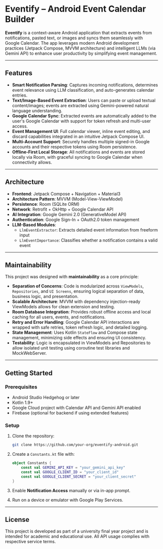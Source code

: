 # Eventify – Android Event Calendar Builder

**Eventify** is a context-aware Android application that extracts events from notifications, pasted text, or images and syncs them seamlessly with Google Calendar. The app leverages modern Android development practices (Jetpack Compose, MVVM architecture) and intelligent LLMs (via Gemini API) to enhance user productivity by simplifying event management.

---

## Features

- **Smart Notification Parsing**: Captures incoming notifications, determines event relevance using LLM classification, and auto-generates calendar entries.
- **Text/Image-Based Event Extraction**: Users can paste or upload textual content/images; events are extracted using Gemini-powered natural language understanding.
- **Google Calendar Sync**: Extracted events are automatically added to the user's Google Calendar with support for token refresh and multi-user access.
- **Event Management UI**: Full calendar viewer, inline event editing, and discard capabilities integrated in an intuitive Jetpack Compose UI.
- **Multi-Account Support**: Securely handles multiple signed-in Google accounts and their respective tokens using Room persistence.
- **Offline-First Local Storage**: All notifications and events are stored locally via Room, with graceful syncing to Google Calendar when connectivity allows.

---

## Architecture

- **Frontend**: Jetpack Compose + Navigation + Material3
- **Architecture Pattern**: MVVM (Model-View-ViewModel)
- **Persistence**: Room (SQLite ORM)
- **Network**: Retrofit + OkHttp + Google Calendar API
- **AI Integration**: Google Gemini 2.0 (GenerativeModel API)
- **Authentication**: Google Sign-In + OAuth2.0 token management
- **LLM-Based Modules**:
  - `LlmEventExtractor`: Extracts detailed event information from freeform input
  - `LlmEventImportance`: Classifies whether a notification contains a valid event

---

## Maintainability

This project was designed with **maintainability** as a core principle:

- **Separation of Concerns**: Code is modularized across `ViewModels`, `Repositories`, and `UI Screens`, ensuring logical separation of data, business logic, and presentation.
- **Scalable Architecture**: MVVM with dependency injection-ready ViewModels allows for clean extension and testing.
- **Room Database Integration**: Provides robust offline access and local caching for all users, events, and notifications.
- **Retry and Error Handling**: Google Calendar API interactions are wrapped with safe retries, token refresh logic, and detailed logging.
- **State Management**: Uses Kotlin `StateFlow` and Compose state management, minimizing side effects and ensuring UI consistency.
- **Testability**: Logic is encapsulated in ViewModels and Repositories to allow isolated unit testing using coroutine test libraries and MockWebServer.

---

## Getting Started

### Prerequisites

- Android Studio Hedgehog or later
- Kotlin 1.9+
- Google Cloud project with Calendar API and Gemini API enabled
- Firebase (optional for backend if using extended features)

### Setup

1. Clone the repository:
   ```bash
   git clone https://github.com/your-org/eventify-android.git
   ```

2. Create a `Constants.kt` file with:
   ```kotlin
   object Constants {
       const val GEMINI_API_KEY = "your_gemini_api_key"
       const val GOOGLE_CLIENT_ID = "your_client_id"
       const val GOOGLE_CLIENT_SECRET = "your_client_secret"
   }
   ```

3. Enable **Notification Access** manually or via in-app prompt.

4. Run on a device or emulator with Google Play Services.

---

## License

This project is developed as part of a university final year project and is intended for academic and educational use. All API usage complies with respective service terms.
